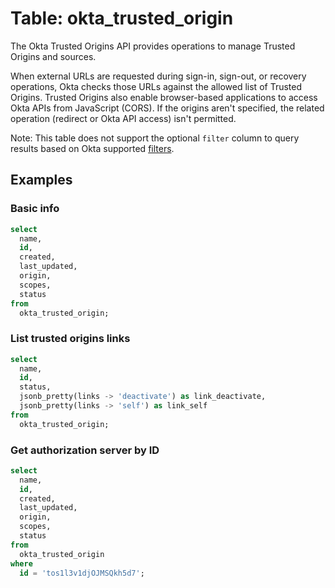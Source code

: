# Table: okta_trusted_origin

The Okta Trusted Origins API provides operations to manage Trusted Origins and sources.

When external URLs are requested during sign-in, sign-out, or recovery operations, Okta checks those URLs against the allowed list of Trusted Origins. Trusted Origins also enable browser-based applications to access Okta APIs from JavaScript (CORS). If the origins aren't specified, the related operation (redirect or Okta API access) isn't permitted.

Note: This table does not support the optional `filter` column to query results based on Okta supported [filters](https://developer.okta.com/docs/reference/api/trusted-origins/#list-trusted-origins-with-a-filter).

## Examples

### Basic info

```sql
select
  name,
  id,
  created,
  last_updated,
  origin,
  scopes,
  status
from
  okta_trusted_origin;
```

### List trusted origins links

```sql
select
  name,
  id,
  status,
  jsonb_pretty(links -> 'deactivate') as link_deactivate,
  jsonb_pretty(links -> 'self') as link_self
from
  okta_trusted_origin;
```

### Get authorization server by ID

```sql
select
  name,
  id,
  created,
  last_updated,
  origin,
  scopes,
  status
from
  okta_trusted_origin
where
  id = 'tos1l3v1djOJMSQkh5d7';
```
